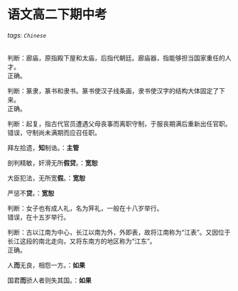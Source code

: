 # 语文高二下期中考

###### tags: `Chinese`

判断：廊庙，原指殿下屋和太庙，后指代朝廷。廊庙器，指能够担当国家重任的人才。  
正确。

判断：篆隶，篆书和隶书。篆书使汉子线条画，隶书使汉字的结构大体固定了下来。  
正确。

判断：起复，指古代官员遭遇父母丧事而离职守制，于服丧期满后重新出任官职。  
错误，守制尚未满期而应召任职。

拜左拾遗，<b>知</b>制诰。：**主管**

剖判精敏，奸滑无所<b>假贷</b>。：**宽恕**

大臣犯法，无所宽<b>假</b>。：**宽恕**

严惩不<b>贷</b>。：**宽恕**

判断：女子也有成人礼，名为笄礼，一般在十八岁举行。  
错误，在十五岁举行。

判断：古以江南为中心，长江以南为外，外即表，故将江南称为“江表”。又因位于长江这段的南北走向，又将东南方的地区称为“江东”。  
正确。

人<b>而</b>无良，相怨一方。：**如果**

国君<b>而</b>骄人者则失其国。：**如果**



